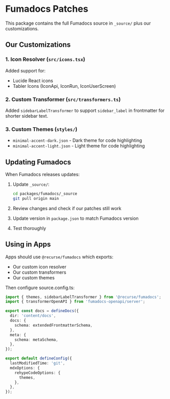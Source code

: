 # Fumadocs Patches

This package contains the full Fumadocs source in `_source/` plus our customizations.

## Our Customizations

### 1. Icon Resolver (`src/icons.tsx`)
Added support for:
- Lucide React icons
- Tabler Icons (IconApi, IconRun, IconUserScreen)

### 2. Custom Transformer (`src/transformers.ts`)
Added `sidebarLabelTransformer` to support `sidebar_label` in frontmatter for shorter sidebar text.

### 3. Custom Themes (`styles/`)
- `minimal-accent-dark.json` - Dark theme for code highlighting
- `minimal-accent-light.json` - Light theme for code highlighting

## Updating Fumadocs

When Fumadocs releases updates:

1. Update `_source/`:
   ```bash
   cd packages/fumadocs/_source
   git pull origin main
   ```

2. Review changes and check if our patches still work

3. Update version in `package.json` to match Fumadocs version

4. Test thoroughly

## Using in Apps

Apps should use `@recurse/fumadocs` which exports:
- Our custom icon resolver
- Our custom transformers
- Our custom themes

Then configure source.config.ts:

```typescript
import { themes, sidebarLabelTransformer } from '@recurse/fumadocs';
import { transformerOpenAPI } from 'fumadocs-openapi/server';

export const docs = defineDocs({
  dir: 'content/docs',
  docs: {
    schema: extendedFrontmatterSchema,
  },
  meta: {
    schema: metaSchema,
  },
});

export default defineConfig({
  lastModifiedTime: 'git',
  mdxOptions: {
    rehypeCodeOptions: {
      themes,
    },
  },
});
```


